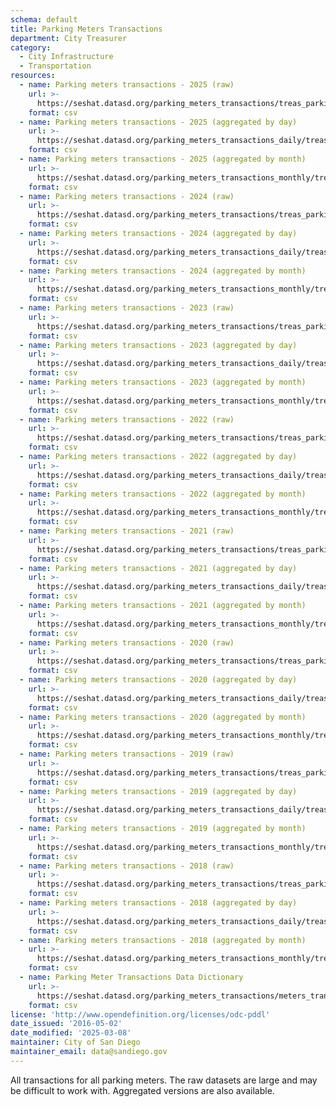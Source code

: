 ```yaml
---
schema: default
title: Parking Meters Transactions
department: City Treasurer
category:
  - City Infrastructure
  - Transportation
resources:
  - name: Parking meters transactions - 2025 (raw)
    url: >-
      https://seshat.datasd.org/parking_meters_transactions/treas_parking_payments_2025_datasd.csv
    format: csv
  - name: Parking meters transactions - 2025 (aggregated by day)
    url: >-
      https://seshat.datasd.org/parking_meters_transactions_daily/treas_meters_2025_pole_by_mo_day_datasd.csv
    format: csv
  - name: Parking meters transactions - 2025 (aggregated by month)
    url: >-
      https://seshat.datasd.org/parking_meters_transactions_monthly/treas_meters_2025_pole_by_month_datasd.csv
    format: csv
  - name: Parking meters transactions - 2024 (raw)
    url: >-
      https://seshat.datasd.org/parking_meters_transactions/treas_parking_payments_2024_datasd.csv
    format: csv
  - name: Parking meters transactions - 2024 (aggregated by day)
    url: >-
      https://seshat.datasd.org/parking_meters_transactions_daily/treas_meters_2024_pole_by_mo_day_datasd.csv
    format: csv
  - name: Parking meters transactions - 2024 (aggregated by month)
    url: >-
      https://seshat.datasd.org/parking_meters_transactions_monthly/treas_meters_2024_pole_by_month_datasd.csv
    format: csv
  - name: Parking meters transactions - 2023 (raw)
    url: >-
      https://seshat.datasd.org/parking_meters_transactions/treas_parking_payments_2023_datasd.csv
    format: csv
  - name: Parking meters transactions - 2023 (aggregated by day)
    url: >-
      https://seshat.datasd.org/parking_meters_transactions_daily/treas_meters_2023_pole_by_mo_day_datasd.csv
    format: csv
  - name: Parking meters transactions - 2023 (aggregated by month)
    url: >-
      https://seshat.datasd.org/parking_meters_transactions_monthly/treas_meters_2023_pole_by_month_datasd.csv
    format: csv
  - name: Parking meters transactions - 2022 (raw)
    url: >-
      https://seshat.datasd.org/parking_meters_transactions/treas_parking_payments_2022_datasd.csv
    format: csv
  - name: Parking meters transactions - 2022 (aggregated by day)
    url: >-
      https://seshat.datasd.org/parking_meters_transactions_daily/treas_meters_2022_pole_by_mo_day_datasd.csv
    format: csv
  - name: Parking meters transactions - 2022 (aggregated by month)
    url: >-
      https://seshat.datasd.org/parking_meters_transactions_monthly/treas_meters_2022_pole_by_month_datasd.csv
    format: csv
  - name: Parking meters transactions - 2021 (raw)
    url: >-
      https://seshat.datasd.org/parking_meters_transactions/treas_parking_payments_2021_datasd.csv
    format: csv
  - name: Parking meters transactions - 2021 (aggregated by day)
    url: >-
      https://seshat.datasd.org/parking_meters_transactions_daily/treas_meters_2021_pole_by_mo_day_datasd.csv
    format: csv
  - name: Parking meters transactions - 2021 (aggregated by month)
    url: >-
      https://seshat.datasd.org/parking_meters_transactions_monthly/treas_meters_2021_pole_by_month_datasd.csv
    format: csv
  - name: Parking meters transactions - 2020 (raw)
    url: >-
      https://seshat.datasd.org/parking_meters_transactions/treas_parking_payments_2020_datasd.csv
    format: csv
  - name: Parking meters transactions - 2020 (aggregated by day)
    url: >-
      https://seshat.datasd.org/parking_meters_transactions_daily/treas_meters_2020_pole_by_mo_day_datasd.csv
    format: csv
  - name: Parking meters transactions - 2020 (aggregated by month)
    url: >-
      https://seshat.datasd.org/parking_meters_transactions_monthly/treas_meters_2020_pole_by_month_datasd.csv
    format: csv
  - name: Parking meters transactions - 2019 (raw)
    url: >-
      https://seshat.datasd.org/parking_meters_transactions/treas_parking_payments_2019_datasd.csv
    format: csv
  - name: Parking meters transactions - 2019 (aggregated by day)
    url: >-
      https://seshat.datasd.org/parking_meters_transactions_daily/treas_meters_2019_pole_by_mo_day_datasd.csv
    format: csv
  - name: Parking meters transactions - 2019 (aggregated by month)
    url: >-
      https://seshat.datasd.org/parking_meters_transactions_monthly/treas_meters_2019_pole_by_month_datasd.csv
    format: csv
  - name: Parking meters transactions - 2018 (raw)
    url: >-
      https://seshat.datasd.org/parking_meters_transactions/treas_parking_payments_2018_datasd.csv
    format: csv
  - name: Parking meters transactions - 2018 (aggregated by day)
    url: >-
      https://seshat.datasd.org/parking_meters_transactions_daily/treas_meters_2018_pole_by_mo_day_datasd.csv
    format: csv
  - name: Parking meters transactions - 2018 (aggregated by month)
    url: >-
      https://seshat.datasd.org/parking_meters_transactions_monthly/treas_meters_2018_pole_by_month_datasd.csv
    format: csv
  - name: Parking Meter Transactions Data Dictionary
    url: >-
      https://seshat.datasd.org/parking_meters_transactions/meters_transactions_dictionary_datasd.csv
    format: csv
license: 'http://www.opendefinition.org/licenses/odc-pddl'
date_issued: '2016-05-02'
date_modified: '2025-03-08'
maintainer: City of San Diego
maintainer_email: data@sandiego.gov
---
```

All transactions for all parking meters. The raw datasets are large and
may be difficult to work with. Aggregated versions are also available.

<!-- more -->
